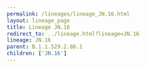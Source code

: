 ```yaml
---
permalink: /lineages/lineage_JN.16.html
layout: lineage_page
title: Lineage JN.16
redirect_to: ../lineage.html?lineage=JN.16
lineage: JN.16
parent: B.1.1.529.2.86.1
children: ['JN.16']
---
```

